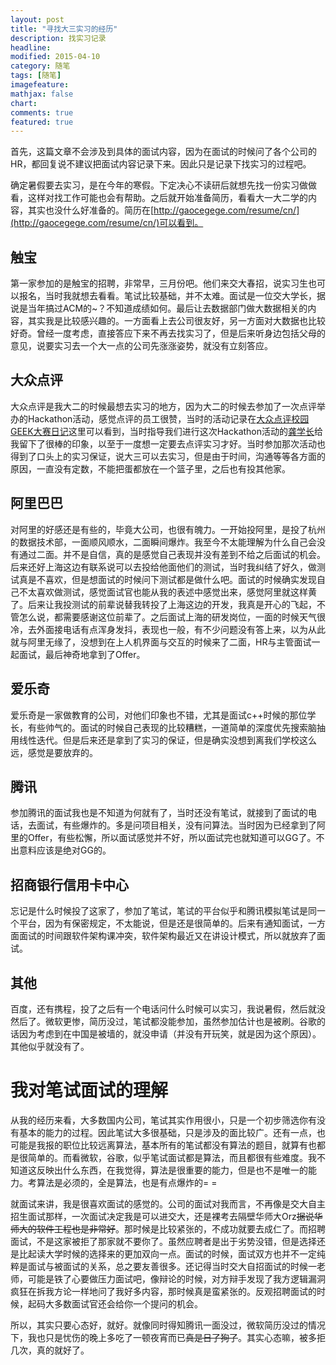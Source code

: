 ```yaml
---
layout: post
title: "寻找大三实习的经历"
description: 找实习记录
headline:
modified: 2015-04-10
category: 随笔
tags: [随笔]
imagefeature:
mathjax: false
chart:
comments: true
featured: true
---
```


首先，这篇文章不会涉及到具体的面试内容，因为在面试的时候问了各个公司的HR，都回复说不建议把面试内容记录下来。因此只是记录下找实习的过程吧。

确定暑假要去实习，是在今年的寒假。下定决心不读研后就想先找一份实习做做看，这样对找工作可能也会有帮助。之后就开始准备简历，看看大一大二学的内容，其实也没什么好准备的。简历在[http://gaocegege.com/resume/cn/](http://gaocegege.com/resume/cn/)可以看到。

## 触宝

第一家参加的是触宝的招聘，非常早，三月份吧。他们来交大春招，说实习生也可以报名，当时我就想去看看。笔试比较基础，并不太难。面试是一位交大学长，据说是当年搞过ACM的~？不知道成绩如何。最后让去数据部门做大数据相关的内容，其实我是比较感兴趣的。一方面看上去公司很友好，另一方面对大数据也比较好奇。曾经一度考虑，直接答应下来不再去找实习了，但是后来听身边包括父母的意见，说要实习去一个大一点的公司先涨涨姿势，就没有立刻答应。

## 大众点评

大众点评是我大二的时候最想去实习的地方，因为大二的时候去参加了一次点评举办的Hackathon活动，感觉点评的员工很赞，当时的活动记录在[大众点评校园GEEK大赛日记](http://gaocegege.com/Blog/%E9%9A%8F%E7%AC%94/dianping/)这里可以看到，当时指导我们进行这次Hackathon活动的[龚学长](http://www.dozer.cc/)给我留下了很棒的印象，以至于一度想一定要去点评实习才好。当时参加那次活动也得到了口头上的实习保证，说大三可以去实习，但是由于时间，沟通等等各方面的原因，一直没有定数，不能把蛋都放在一个篮子里，之后也有投其他家。

## 阿里巴巴

对阿里的好感还是有些的，毕竟大公司，也很有魄力。一开始投阿里，是投了杭州的数据技术部，一面顺风顺水，二面瞬间爆炸。我至今不太能理解为什么自己会没有通过二面。并不是自信，真的是感觉自己表现并没有差到不给之后面试的机会。后来还好上海这边有联系说可以去投给他面他们的测试，当时我纠结了好久，做测试真是不喜欢，但是想面试的时候问下测试都是做什么吧。面试的时候确实发现自己不太喜欢做测试，感觉面试官也能从我的表述中感觉出来，感觉阿里就这样黄了。后来让我投测试的前辈说替我转投了上海这边的开发，我真是开心的飞起，不管怎么说，都需要感谢这位前辈了。之后面试上海的研发岗位，一面的时候天气很冷，去外面接电话有点浑身发抖，表现也一般，有不少问题没有答上来，以为从此就与阿里无缘了，没想到在上人机界面与交互的时候来了二面，HR与主管面试一起面试，最后神奇地拿到了Offer。

## 爱乐奇

爱乐奇是一家做教育的公司，对他们印象也不错，尤其是面试c++时候的那位学长，有些帅气的。面试的时候自己表现的比较糟糕，一道简单的深度优先搜索脑抽用线性迭代。但是后来还是拿到了实习的保证，但是确实没想到离我们学校这么远，感觉是要放弃的。

## 腾讯

参加腾讯的面试我也是不知道为何就有了，当时还没有笔试，就接到了面试的电话，去面试，有些爆炸的。多是问项目相关，没有问算法。当时因为已经拿到了阿里的Offer，有些松懈，所以面试感觉并不好，所以面试完也就知道可以GG了。不出意料应该是绝对GG的。

## 招商银行信用卡中心

忘记是什么时候投了这家了，参加了笔试，笔试的平台似乎和腾讯模拟笔试是同一个平台，因为有保密规定，不太能说，但是还是很简单的。后来有通知面试，一方面面试的时间跟软件架构课冲突，软件架构最近又在讲设计模式，所以就放弃了面试。

## 其他

百度，还有携程，投了之后有一个电话问什么时候可以实习，我说暑假，然后就没然后了。微软更惨，简历没过，笔试都没能参加，虽然参加估计也是被刷。谷歌的话因为考虑到在中国是被墙的，就没申请（并没有开玩笑，就是因为这个原因）。其他似乎就没有了。

# 我对笔试面试的理解

从我的经历来看，大多数国内公司，笔试其实作用很小，只是一个初步筛选你有没有基本的能力的过程。因此笔试大多很基础，只是涉及的面比较广。还有一点，也可能是我报的职位比较远离算法，基本所有的笔试都没有算法的题目，就算有也都是很简单的。而看微软，谷歌，似乎笔试面试都是算法，而且都很有些难度。我不知道这反映出什么东西，在我觉得，算法是很重要的能力，但是也不是唯一的能力。考算法是必须的，全是算法，也是有点爆炸的= =

就面试来讲，我是很喜欢面试的感觉的。公司的面试对我而言，不再像是交大自主招生面试那样，一次面试决定我是可以进交大，还是裸考去隔壁华师大Orz<s>据说华师大的软件工程也是非常好</s>。那时候是比较紧张的，不成功就要去成仁了。而招聘面试，不是这家被拒了那家就不要你了。虽然应聘者是出于劣势没错，但是选择还是比起读大学时候的选择来的更加双向一点。面试的时候，面试双方也并不一定纯粹是面试与被面试的关系，总之要友善很多。还记得当时交大自招面试的时候一老师，可能是铁了心要做压力面试吧，像辩论的时候，对方辩手发现了我方逻辑漏洞疯狂在拆我方论一样地问了我好多内容，那时候真是蛮紧张的。反观招聘面试的时候，起码大多数面试官还会给你一个提问的机会。

所以，其实只要心态好，就好。就像同时得知腾讯一面没过，微软简历没过的情况下，我也只是忧伤的晚上多吃了一顿夜宵而已<s>真是日了狗了</s>。其实心态嘛，被多拒几次，真的就好了。